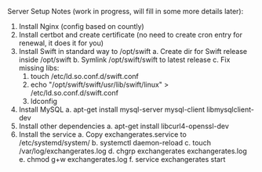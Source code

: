 Server Setup Notes (work in progress, will fill in some more details later):
1. Install Nginx (config based on countly)
2. Install certbot and create certificate (no need to create cron entry for renewal, it does it for you)
3. Install Swift in standard way to /opt/swift
   a. Create dir for Swift release inside /opt/swift
   b. Symlink /opt/swift/swift to latest release
   c. Fix missing libs:
      1) touch /etc/ld.so.conf.d/swift.conf
      2) echo "/opt/swift/swift/usr/lib/swift/linux" > /etc/ld.so.conf.d/swift.conf
      3) ldconfig
4. Install MySQL 
   a. apt-get install mysql-server mysql-client libmysqlclient-dev
5. Install other dependencies
   a. apt-get install libcurl4-openssl-dev
6. Install the service
   a. Copy exchangerates.service to /etc/systemd/system/
   b. systemctl daemon-reload
   c. touch /var/log/exchangerates.log
   d. chgrp exchangerates exchangerates.log
   e. chmod g+w exchangerates.log
   f. service exchangerates start